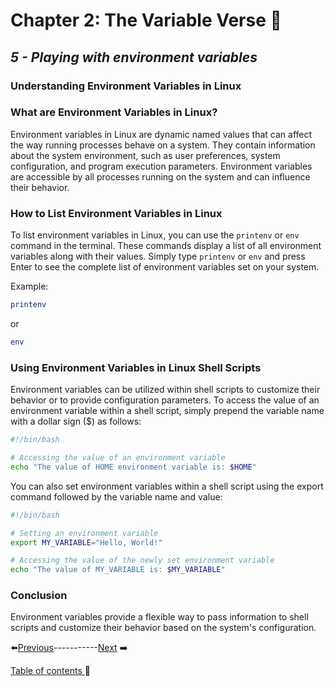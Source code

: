 # Chapter 2:  The Variable Verse 🌌
## *5 - Playing with environment variables*

### Understanding Environment Variables in Linux

### What are Environment Variables in Linux?
Environment variables in Linux are dynamic named values that can affect the way running processes behave on a system. They contain information about the system environment, such as user preferences, system configuration, and program execution parameters. Environment variables are accessible by all processes running on the system and can influence their behavior.

### How to List Environment Variables in Linux
To list environment variables in Linux, you can use the `printenv` or `env` command in the terminal. These commands display a list of all environment variables along with their values. Simply type `printenv` or `env` and press Enter to see the complete list of environment variables set on your system.

Example:
```bash
printenv
```
or
```bash
env
```

### Using Environment Variables in Linux Shell Scripts

Environment variables can be utilized within shell scripts to customize their behavior or to provide configuration parameters. To access the value of an environment variable within a shell script, simply prepend the variable name with a dollar sign ($) as follows:

```bash
#!/bin/bash

# Accessing the value of an environment variable
echo "The value of HOME environment variable is: $HOME"
```

You can also set environment variables within a shell script using the export command followed by the variable name and value:

```bash
#!/bin/bash

# Setting an environment variable
export MY_VARIABLE="Hello, World!"

# Accessing the value of the newly set environment variable
echo "The value of MY_VARIABLE is: $MY_VARIABLE"
```

### Conclusion
Environment variables provide a flexible way to pass information to shell scripts and customize their behavior based on the system's configuration.


⬅️[Previous](../Chapter2/4.md)-----------[Next](../Chapter3/1.md) ➡️

[Table of contents ](../../table_of_contents.md)🚀 
